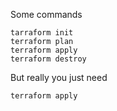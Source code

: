 Some commands

```agsl
tarraform init
terraform plan
terraform apply
terraform destroy
```

But really you just need 
```agsl
terraform apply
```